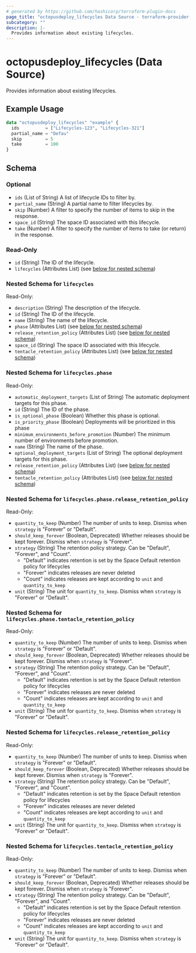 ```yaml
---
# generated by https://github.com/hashicorp/terraform-plugin-docs
page_title: "octopusdeploy_lifecycles Data Source - terraform-provider-octopusdeploy"
subcategory: ""
description: |-
  Provides information about existing lifecycles.
---
```


# octopusdeploy_lifecycles (Data Source)

Provides information about existing lifecycles.

## Example Usage

```terraform
data "octopusdeploy_lifecycles" "example" {
  ids          = ["Lifecycles-123", "Lifecycles-321"]
  partial_name = "Defau"
  skip         = 5
  take         = 100
}
```

<!-- schema generated by tfplugindocs -->
## Schema

### Optional

- `ids` (List of String) A list of lifecycle IDs to filter by.
- `partial_name` (String) A partial name to filter lifecycles by.
- `skip` (Number) A filter to specify the number of items to skip in the response.
- `space_id` (String) The space ID associated with this lifecycle.
- `take` (Number) A filter to specify the number of items to take (or return) in the response.

### Read-Only

- `id` (String) The ID of the lifecycle.
- `lifecycles` (Attributes List) (see [below for nested schema](#nestedatt--lifecycles))

<a id="nestedatt--lifecycles"></a>
### Nested Schema for `lifecycles`

Read-Only:

- `description` (String) The description of the lifecycle.
- `id` (String) The ID of the lifecycle.
- `name` (String) The name of the lifecycle.
- `phase` (Attributes List) (see [below for nested schema](#nestedatt--lifecycles--phase))
- `release_retention_policy` (Attributes List) (see [below for nested schema](#nestedatt--lifecycles--release_retention_policy))
- `space_id` (String) The space ID associated with this lifecycle.
- `tentacle_retention_policy` (Attributes List) (see [below for nested schema](#nestedatt--lifecycles--tentacle_retention_policy))

<a id="nestedatt--lifecycles--phase"></a>
### Nested Schema for `lifecycles.phase`

Read-Only:

- `automatic_deployment_targets` (List of String) The automatic deployment targets for this phase.
- `id` (String) The ID of the phase.
- `is_optional_phase` (Boolean) Whether this phase is optional.
- `is_priority_phase` (Boolean) Deployments will be prioritized in this phase
- `minimum_environments_before_promotion` (Number) The minimum number of environments before promotion.
- `name` (String) The name of the phase.
- `optional_deployment_targets` (List of String) The optional deployment targets for this phase.
- `release_retention_policy` (Attributes List) (see [below for nested schema](#nestedatt--lifecycles--phase--release_retention_policy))
- `tentacle_retention_policy` (Attributes List) (see [below for nested schema](#nestedatt--lifecycles--phase--tentacle_retention_policy))

<a id="nestedatt--lifecycles--phase--release_retention_policy"></a>
### Nested Schema for `lifecycles.phase.release_retention_policy`

Read-Only:

- `quantity_to_keep` (Number) The number of units to keep. Dismiss when `strategy` is "Forever" or "Default".
- `should_keep_forever` (Boolean, Deprecated) Whether releases should be kept forever. Dismiss when `strategy` is "Forever".
- `strategy` (String) The retention policy strategy. Can be "Default", "Forever", and "Count". 
  - "Default" indicates retention is set by the Space Default retention policy for lifecycles 
  - "Forever" indicates releases are never deleted 
  - "Count" indicates releases are kept according to `unit` and `quantity_to_keep`
- `unit` (String) The unit for `quantity_to_keep`. Dismiss when `strategy` is "Forever" or "Default".


<a id="nestedatt--lifecycles--phase--tentacle_retention_policy"></a>
### Nested Schema for `lifecycles.phase.tentacle_retention_policy`

Read-Only:

- `quantity_to_keep` (Number) The number of units to keep. Dismiss when `strategy` is "Forever" or "Default".
- `should_keep_forever` (Boolean, Deprecated) Whether releases should be kept forever. Dismiss when `strategy` is "Forever".
- `strategy` (String) The retention policy strategy. Can be "Default", "Forever", and "Count". 
  - "Default" indicates retention is set by the Space Default retention policy for lifecycles 
  - "Forever" indicates releases are never deleted 
  - "Count" indicates releases are kept according to `unit` and `quantity_to_keep`
- `unit` (String) The unit for `quantity_to_keep`. Dismiss when `strategy` is "Forever" or "Default".



<a id="nestedatt--lifecycles--release_retention_policy"></a>
### Nested Schema for `lifecycles.release_retention_policy`

Read-Only:

- `quantity_to_keep` (Number) The number of units to keep. Dismiss when `strategy` is "Forever" or "Default".
- `should_keep_forever` (Boolean, Deprecated) Whether releases should be kept forever. Dismiss when `strategy` is "Forever".
- `strategy` (String) The retention policy strategy. Can be "Default", "Forever", and "Count". 
  - "Default" indicates retention is set by the Space Default retention policy for lifecycles 
  - "Forever" indicates releases are never deleted 
  - "Count" indicates releases are kept according to `unit` and `quantity_to_keep`
- `unit` (String) The unit for `quantity_to_keep`. Dismiss when `strategy` is "Forever" or "Default".


<a id="nestedatt--lifecycles--tentacle_retention_policy"></a>
### Nested Schema for `lifecycles.tentacle_retention_policy`

Read-Only:

- `quantity_to_keep` (Number) The number of units to keep. Dismiss when `strategy` is "Forever" or "Default".
- `should_keep_forever` (Boolean, Deprecated) Whether releases should be kept forever. Dismiss when `strategy` is "Forever".
- `strategy` (String) The retention policy strategy. Can be "Default", "Forever", and "Count". 
  - "Default" indicates retention is set by the Space Default retention policy for lifecycles 
  - "Forever" indicates releases are never deleted 
  - "Count" indicates releases are kept according to `unit` and `quantity_to_keep`
- `unit` (String) The unit for `quantity_to_keep`. Dismiss when `strategy` is "Forever" or "Default".


